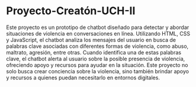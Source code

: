 # Proyecto-Creatón-UCH-II
Este proyecto es un prototipo de chatbot diseñado para detectar y abordar situaciones de violencia en conversaciones en línea. Utilizando HTML, CSS y JavaScript, el chatbot analiza los mensajes del usuario en busca de palabras clave asociadas con diferentes formas de violencia, como abuso, maltrato, agresión, entre otras. Cuando identifica una de estas palabras clave, el chatbot alerta al usuario sobre la posible presencia de violencia, ofreciendo apoyo y recursos para ayudar en la situación. Este proyecto no solo busca crear conciencia sobre la violencia, sino también brindar apoyo y recursos a quienes puedan necesitarlo en entornos digitales.

